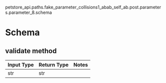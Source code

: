 petstore_api.paths.fake_parameter_collisions1_abab_self_ab.post.parameters.parameter_8.schema
# Schema

## validate method
Input Type | Return Type | Notes
------------ | ------------- | -------------
str | str |
